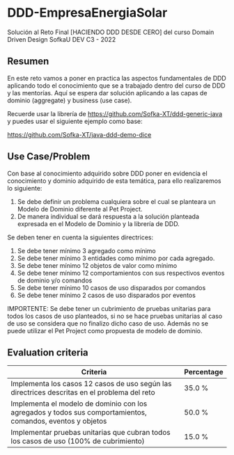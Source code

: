 # DDD-EmpresaEnergiaSolar
Solución al Reto Final [HACIENDO DDD DESDE CERO] del curso Domain Driven Design SofkaU DEV C3 - 2022


## Resumen
En este reto vamos a poner en practica las aspectos fundamentales de DDD aplicando todo el conocimiento que se a trabajado dentro del curso de DDD y las mentorías. Aquí se espera dar solución aplicando a las capas de dominio (aggregate) y business (use case).

Recuerde usar la librería de https://github.com/Sofka-XT/ddd-generic-java y puedes usar el siguiente ejemplo como base:

https://github.com/Sofka-XT/java-ddd-demo-dice


## Use Case/Problem
Con base al conocimiento adquirido sobre DDD poner en evidencia el conocimiento y dominio adquirido de esta temática, para ello realizaremos lo siguiente:

1. Se debe definir un problema cualquiera sobre el cual se planteara un Modelo de Dominio diferente al Pet Project.
2. De manera individual se dará respuesta a la solución planteada expresada en el Modelo de Dominio y la librería de DDD.


Se deben tener en cuenta la siguientes directrices:

1. Se debe tener mínimo 3 agregado como mínimo
2. Se debe tener mínimo 3 entidades como mínimo por cada agregado.
3. Se debe tener mínimo 12 objetos de valor como mínimo
4. Se debe tener mínimo 12 comportamientos con sus respectivos eventos de dominio y/o comandos
5. Se debe tener mínimo 10 casos de uso disparados por comandos
6. Se debe tener mínimo 2 casos de uso disparados por eventos


IMPORTENTE: Se debe tener un cubrimiento de pruebas unitarias para todos los casos de uso planteados, si no se hace pruebas unitarias al caso de uso se considera que no finalizo dicho caso de uso. Además no se puede utilizar el Pet Project como propuesta de modelo de dominio. 

## Evaluation criteria

Criteria | Percentage
|---|---|
Implementa los casos 12 casos de uso según las directrices descritas en el problema del reto | 35.0 %
Implementa el modelo de dominio con los agregados y todos sus comportamientos, comandos, eventos y objetos | 50.0 %
Implementar pruebas unitarias que cubran todos los casos de uso (100% de cubrimiento) | 15.0 %
